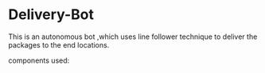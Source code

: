 # Delivery-Bot
This is an autonomous bot ,which uses line follower technique to deliver the packages to the end locations.

components used:

